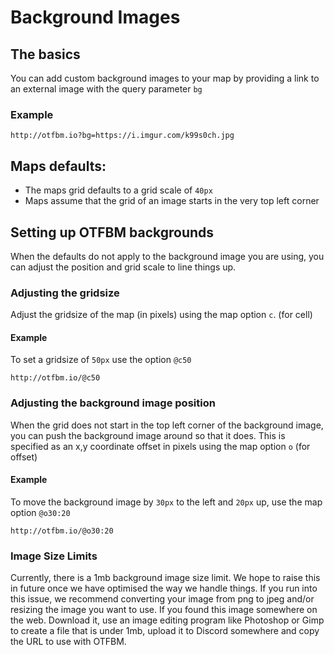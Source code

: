 # Background Images


## The basics

You can add custom background images to your map by providing a link to an external image with the query parameter `bg`

### Example

```
http://otfbm.io?bg=https://i.imgur.com/k99s0ch.jpg
```

## Maps defaults:

* The maps grid defaults to a grid scale of `40px`
* Maps assume that the grid of an image starts in the very top left corner

## Setting up OTFBM backgrounds

When the defaults do not apply to the background image you are using, you can adjust the position and grid scale to line things up.

### Adjusting the gridsize

Adjust the gridsize of the map (in pixels) using the map option `c`. (for cell)

#### Example 

To set a gridsize of `50px` use the option `@c50`

```
http://otfbm.io/@c50
```

### Adjusting the background image position

When the grid does not start in the top left corner of the background image, you can push the background image around so that it does. This is specified as an x,y coordinate offset in pixels using the map option `o` (for offset)

#### Example

To move the background image by `30px` to the left and `20px` up, use the map option `@o30:20`

```
http://otfbm.io/@o30:20
```

### Image Size Limits

Currently, there is a 1mb background image size limit. We hope to raise this in future once we have optimised the way we handle things. If you run into this issue, we recommend converting your image from png to jpeg and/or resizing the image you want to use. If you found this image somewhere on the web. Download it, use an image editing program like Photoshop or Gimp to create a file that is under 1mb, upload it to Discord somewhere and copy the URL to use with OTFBM.